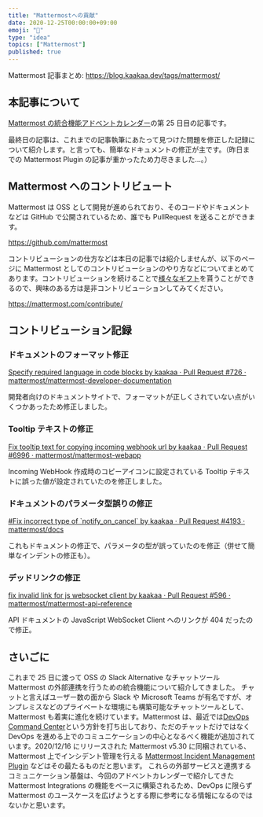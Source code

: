 ```yaml
---
title: "Mattermostへの貢献"
date: 2020-12-25T00:00:00+09:00
emoji: "📆"
type: "idea"
topics: ["Mattermost"]
published: true
---
```


Mattermost 記事まとめ: https://blog.kaakaa.dev/tags/mattermost/

## 本記事について

[Mattermost の統合機能アドベントカレンダー](https://qiita.com/advent-calendar/2020/mattermost-integrations)の第 25 日目の記事です。

最終日の記事は、これまでの記事執筆にあたって見つけた問題を修正した記録について紹介します。と言っても、簡単なドキュメントの修正が主です。（昨日までの Mattermost Plugin の記事が重かったため力尽きました...。）

## Mattermost へのコントリビュート

Mattermost は OSS として開発が進められており、そのコードやドキュメントなどは GitHub で公開されているため、誰でも PullRequest を送ることができます。

https://github.com/mattermost

コントリビューションの仕方などは本日の記事では紹介しませんが、以下のページに Mattermost としてのコントリビューションのやり方などについてまとめてあります。コントリビューションを続けることで[様々なギフト](https://blog.kaakaa.dev/post/mattermost/advent-calendar-2020/day13-swags/)を貰うことができるので、興味のある方は是非コントリビューションしてみてください。

https://mattermost.com/contribute/

## コントリビューション記録

### ドキュメントのフォーマット修正

[Specify required language in code blocks by kaakaa · Pull Request \#726 · mattermost/mattermost\-developer\-documentation](https://github.com/mattermost/mattermost-developer-documentation/pull/726)

開発者向けのドキュメントサイトで、フォーマットが正しくされていない点がいくつかあったため修正しました。

### Tooltip テキストの修正

[Fix tooltip text for copying incoming webhook url by kaakaa · Pull Request \#6996 · mattermost/mattermost\-webapp](https://github.com/mattermost/mattermost-webapp/pull/6996)

Incoming WebHook 作成時のコピーアイコンに設定されている Tooltip テキストに誤った値が設定されていたのを修正しました。

### ドキュメントのパラメータ型誤りの修正

[#Fix incorrect type of \`notify_on_cancel\` by kaakaa · Pull Request \#4193 · mattermost/docs](https://github.com/mattermost/docs/pull/4193)

これもドキュメントの修正で、パラメータの型が誤っていたのを修正（併せて簡単なインデントの修正も）。

### デッドリンクの修正

[fix invalid link for js websocket client by kaakaa · Pull Request \#596 · mattermost/mattermost\-api\-reference](https://github.com/mattermost/mattermost-api-reference/pull/596)

API ドキュメントの JavaScript WebSocket Client へのリンクが 404 だったので修正。

## さいごに

これまで 25 日に渡って OSS の Slack Alternative なチャットツール Mattermost の外部連携を行うための統合機能について紹介してきました。
チャットと言えばユーザー数の面から Slack や Microsoft Teams が有名ですが、オンプレミスなどのプライベートな環境にも構築可能なチャットツールとして、Mattermost も着実に進化を続けています。Mattermost は、最近では[DevOps Command Center](https://mattermost.com/devops/)という方針を打ち出しており、ただのチャットだけではなく DevOps を進める上でのコミュニケーションの中心となるべく機能が追加されています。2020/12/16 にリリースされた Mattermost v5.30 に同梱されている、Mattermost 上でインシデント管理を行える [Mattermost Incident Management Plugin](https://mattermost.gitbook.io/mattermost-incident-management/) などはその最たるものだと思います。
これらの外部サービスと連携するコミュニケーション基盤は、今回のアドベントカレンダーで紹介してきた Mattermost Integrations の機能をベースに構築されるため、DevOps に限らず Mattermost のユースケースを広げようとする際に参考になる情報になるのではないかと思います。
